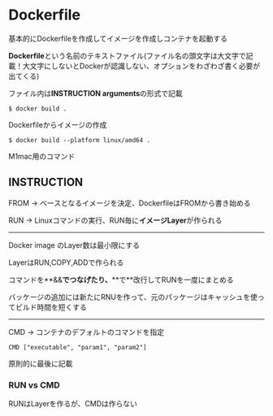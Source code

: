 # Dockerfile

基本的にDockerfileを作成してイメージを作成しコンテナを起動する

**Dockerfile**という名前のテキストファイル(ファイル名の頭文字は大文字で記載！大文字にしないとDockerが認識しない、オプションをわざわざ書く必要が出てくる)

ファイル内は**INSTRUCTION arguments**の形式で記載

`$ docker build .`

Dockerfileからイメージの作成

`$ docker build --platform linux/amd64 .`

M1mac用のコマンド

## INSTRUCTION

FROM -> ベースとなるイメージを決定、DockerfileはFROMから書き始める

RUN -> Linuxコマンドの実行、RUN毎に**イメージLayer**が作られる

---

Docker image のLayer数は最小限にする

LayerはRUN,COPY,ADDで作られる

コマンドを**&&**でつなげたり、**\**で**改行してRUNを一度にまとめる

バッケージの追加には新たにRNUを作って、元のパッケージはキャッシュを使ってビルド時間を短くする

---

CMD -> コンテナのデフォルトのコマンドを指定

`CMD ["executable", "param1", "param2"]`

原則的に最後に記載

### RUN vs CMD

RUNはLayerを作るが、CMDは作らない


